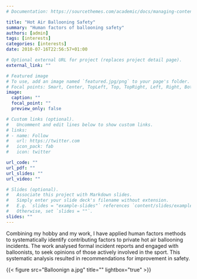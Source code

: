 ```yaml
---
# Documentation: https://sourcethemes.com/academic/docs/managing-content/

title: "Hot Air Ballooning Safety"
summary: "Human factors of ballooning safety"
authors: [admin]
tags: [interests]
categories: [interests]
date: 2010-07-16T22:56:57+01:00

# Optional external URL for project (replaces project detail page).
external_link: ""

# Featured image
# To use, add an image named `featured.jpg/png` to your page's folder.
# Focal points: Smart, Center, TopLeft, Top, TopRight, Left, Right, BottomLeft, Bottom, BottomRight.
image:
  caption: ""
  focal_point: ""
  preview_only: false

# Custom links (optional).
#   Uncomment and edit lines below to show custom links.
# links:
# - name: Follow
#   url: https://twitter.com
#   icon_pack: fab
#   icon: twitter

url_code: ""
url_pdf: ""
url_slides: ""
url_video: ""

# Slides (optional).
#   Associate this project with Markdown slides.
#   Simply enter your slide deck's filename without extension.
#   E.g. `slides = "example-slides"` references `content/slides/example-slides.md`.
#   Otherwise, set `slides = ""`.
slides: ""
---
```


Combining my hobby and my work, I have applied human factors methods to systematically identify contributing factors to private hot air ballooning incidents. The work analysed formal incident reports and engaged with balloonists, to seek opinions of those actively involved in the sport. This systematic analysis resulted in recommendations for improvement in safety. 

{{< figure src="Balloonign a.jpg" title="" lightbox="true" >}}